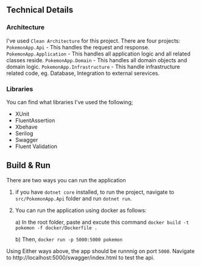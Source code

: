 ## Technical Details

### Architecture 

I've used `Clean Architecture` for this project. There are four projects:
`PokemonApp.Api` - This handles the request and response.
`PokemonApp.Application` - This handles all application logic and all related classes reside.
`PokemonApp.Domain` - This handles all domain objects and domain logic.
`PokemonApp.Infrastructure` - This handle infrastructure related code, eg. Database, Integration to external serevices.

### Libraries 
You can find what libraries I've used the following;

- XUnit
- FluentAssertion
- Xbehave
- Serilog
- Swagger
- Fluent Validation

 ## Build & Run
 There are two ways you can run the application
 1) if you have `dotnet core` installed, to run the project, navigate to `src/PokemonApp.Api` folder and run `dotnet run`.
 2) You can run the application using docker as follows: 

    a) In the root folder, paste and excute this command `docker build -t pokemon -f docker/Dockerfile .`
    
    b) Then, `docker run -p 5000:5000 pokemon`

Using Either ways above, the app should be runnnig on port `5000`. Navigate to http://localhost:5000/swagger/index.html to test the api.
